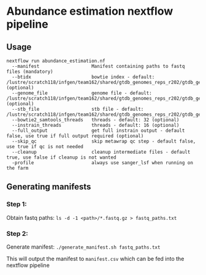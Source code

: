 # Abundance estimation nextflow pipeline

## Usage
```
nextflow run abundance_estimation.nf
  --manifest                   Manifest containing paths to fastq files (mandatory)
  --btidx                      bowtie index - default: /lustre/scratch118/infgen/team162/shared/gtdb_genomes_reps_r202/gtdb_genomes_reps_r202.fasta.bt2 (optional)               
  --genome_file                genome file - default: /lustre/scratch118/infgen/team162/shared/gtdb_genomes_reps_r202/gtdb_genomes_reps_r202.fasta (optional)
  --stb_file                   stb file - default: /lustre/scratch118/infgen/team162/shared/gtdb_genomes_reps_r202/gtdb_genomes_reps_r202.stb
  --bowtie2_samtools_threads   threads - default: 32 (optional)
  --instrain_threads           threads - default: 16 (optional)
  --full_output                get full instrain output - default false, use true if full output required (optional)
  --skip_qc                    skip metawrap qc step - default false, use true if qc is not needed
  --cleanup                    cleanup intermediate files - default true, use false if cleanup is not wanted
  -profile                     always use sanger_lsf when running on the farm
```

## Generating manifests
### Step 1:
Obtain fastq paths:
`ls -d -1 <path>/*.fastq.gz > fastq_paths.txt`
### Step 2:
Generate manifest:
`./generate_manifest.sh fastq_paths.txt`

This will output the manifest to `manifest.csv` which can be fed into the nextflow pipeline